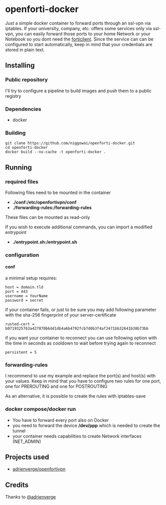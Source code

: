 # openforti-docker

Just a simple docker container to forward ports through an ssl-vpn via iptables.
If your university, company, etc. offers some services only via ssl-vpn,
you can easily forward those ports to your home Network or your Notebook so you dont need the [forticlient](https://www.fortinet.com/support/product-downloads#vpn). Since the service can can be configured to start automatically, keep in mind that your credentials are stored in plain text.

## Installing

### Public repository

I'll try to configure a pipeline to build images and push them to a public registry

### Dependencies

- docker

### Building

~~~
git clone https://github.com/niggowai/openforti-docker.git
cd openforti-docker
docker build --no-cache -t openforti-docker .
~~~

## Running

### required files

Following files need to be mounted in the container

 - **./conf:/etc/openfortivpn/conf**
 - **./forwarding-rules:/forwarding-rules**

These files can be mounted as read-only

If you wish to execute additional commands, you can import a modified entrypoint

- **./entrypoint.sh:/entrypoint.sh**

### configuration

#### conf

a minimal setup requires:

~~~
host = domain.tld
port = 443
username = YourName
password = secret
~~~

if your container fails, or just to be sure you may add following parameter with the sha-256 fingerprint of your server-certificate

~~~
rusted-cert = b0719325763a427870b6dd1db4a6b4792fcb7d0b3f4af2471bb32641b38b73bb
~~~

if you want your container to reconnect you can use following option with the time in seconds as cooldown to wait before trying again to reconnect

~~~
persistent = 5
~~~

### forwarding-rules

I recommend to use my example and replace the port(s) and host(s) with your values.
Keep in mind that you have to configure two rules for one port, one for PREROUTING and one for POSTROUTING

As an alternative, it is possible to create the rules with iptables-save

### docker compose/docker run

- You have to forward every port also on Docker
- you need to forward the device **/dev/ppp** which is needed to create the tunnel
- your container needs capabilities to create Network interfaces (NET_ADMIN)

## Projects used

- [adrienverge/openfortivpn](https://github.com/adrienverge/openfortivpn)

## Credits

Thanks to [@adrienverge](https://github.com/adrienverge)
